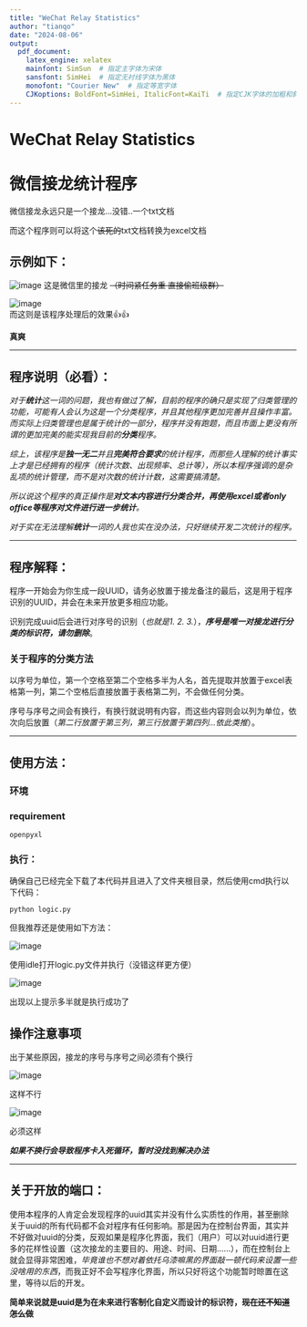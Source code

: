 ```yaml
---
title: "WeChat Relay Statistics"
author: "tianqo"
date: "2024-08-06"
output:
  pdf_document:
    latex_engine: xelatex
    mainfont: SimSun  # 指定主字体为宋体
    sansfont: SimHei  # 指定无衬线字体为黑体
    monofont: "Courier New"  # 指定等宽字体
    CJKoptions: BoldFont=SimHei, ItalicFont=KaiTi  # 指定CJK字体的加粗和斜体
---
```


# WeChat Relay Statistics
# 微信接龙统计程序
微信接龙永远只是一个接龙...没错..一个txt文档

而这个程序则可以将这个~~该死的~~txt文档转换为excel文档

## 示例如下： 


![image](https://github.com/tianqo/WeChat-Relay-Statistics/assets/68796895/606e3645-f32d-4e15-a245-e88a58d2f60a)
这是微信里的接龙
~~（时间紧任务重 直接偷班级群）~~

![image](https://github.com/tianqo/WeChat-Relay-Statistics/assets/68796895/0ba38bdc-9424-4a0f-ae85-270c8e7506fc)<br />而这则是该程序处理后的效果👍👍

**真爽**

---

## 程序说明（**必看**）：

*对于**统计**这一词的问题，我也有做过了解，目前的程序的确只是实现了归类管理的功能，可能有人会认为这是一个分类程序，并且其他程序更加完善并且操作丰富。而实际上归类管理也是属于统计的一部分，程序并没有跑题，而且市面上更没有所谓的更加完美的能实现我目前的**分类**程序。*

*综上，该程序是**独一无二**并且**完美符合要求**的统计程序，而那些人理解的统计事实上才是已经拥有的程序（统计次数、出现频率、总计等），所以本程序强调的是杂乱项的统计管理，而不是对次数的统计计数，这需要搞清楚。*

*所以说这个程序的真正操作是**对文本内容进行分类合并，再使用excel或者only office等程序对文件进行进一步统计**。*

*对于实在无法理解**统计**一词的人我也实在没办法，只好继续开发二次统计的程序。*

---

## 程序解释：

程序一开始会为你生成一段UUID，请务必放置于接龙备注的最后，这是用于程序识别的UUID，并会在未来开放更多相应功能。

识别完成uuid后会进行对序号的识别（*也就是1. 2. 3.*），***序号是唯一对接龙进行分类的标识符，请勿删除***。

### 关于程序的分类方法
以序号为单位，第一个空格至第二个空格多半为人名，首先提取并放置于excel表格第一列，第二个空格后直接放置于表格第二列，不会做任何分类。

序号与序号之间会有换行，有换行就说明有内容，而这些内容则会以列为单位，依次向后放置（*第二行放置于第三列，第三行放置于第四列...依此类推*）。

---

## 使用方法： 

### 环境 

### requirement 

    openpyxl

### 执行：

确保自己已经完全下载了本代码并且进入了文件夹根目录，然后使用cmd执行以下代码：

```
python logic.py
```
但我推荐还是使用如下方法：

![image](https://github.com/tianqo/WeChat-Relay-Statistics/assets/68796895/24ffae61-2b03-4bb4-bf60-99824a4c0475)

使用idle打开logic.py文件并执行（没错这样更方便）

![image](https://github.com/tianqo/WeChat-Relay-Statistics/assets/68796895/fda7037b-e60a-4a65-b097-96175dd700a5)

出现以上提示多半就是执行成功了

## 操作注意事项
出于某些原因，接龙的序号与序号之间必须有个换行

![image](https://github.com/tianqo/WeChat-Relay-Statistics/assets/68796895/58840b65-e21c-423d-b5dd-2acfb8da0a06)

这样不行

![image](https://github.com/tianqo/WeChat-Relay-Statistics/assets/68796895/c2aac2ef-08fb-4396-85e9-2510dd4cdc37)

必须这样

***如果不换行会导致程序卡入死循环，暂时没找到解决办法***

---

## 关于开放的端口：

使用本程序的人肯定会发现程序的uuid其实并没有什么实质性的作用，甚至删除关于uuid的所有代码都不会对程序有任何影响。那是因为在控制台界面，其实并不好做对uuid的分类，反观如果是程序化界面，我们（用户）可以对uuid进行更多的花样性设置（这次接龙的主要目的、用途、时间、日期......），而在控制台上就会显得非常困难，*毕竟谁也不想对着依托乌漆嘛黑的界面敲一顿代码来设置一些没啥用的东西*，而我正好不会写程序化界面，所以只好将这个功能暂时晾置在这里，等待以后的开发。

**简单来说就是uuid是为在未来进行客制化自定义而设计的标识符，~~现在还不知道怎么做~~**

